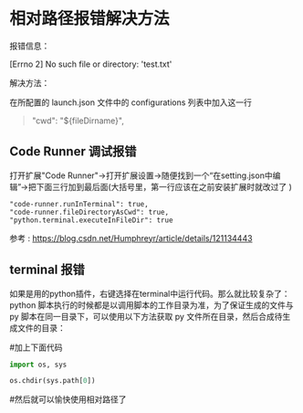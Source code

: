 # 相对路径报错解决方法

报错信息：

[Errno 2] No such file or directory: 'test.txt'

解决方法：

在所配置的 launch.json 文件中的 configurations 列表中加入这一行

> "cwd": "${fileDirname}",


## Code Runner 调试报错

打开扩展"Code Runner"→打开扩展设置→随便找到一个“在setting.json中编辑”→把下面三行加到最后面(大括号里，第一行应该在之前安装扩展时就改过了 )


    "code-runner.runInTerminal": true,
    "code-runner.fileDirectoryAsCwd": true,
    "python.terminal.executeInFileDir": true

参考 : https://blog.csdn.net/Humphreyr/article/details/121134443


## terminal 报错

如果是用的python插件，右键选择在terminal中运行代码。那么就比较复杂了：
python 脚本执行的时候都是以调用脚本的工作目录为准，为了保证生成的文件与 py 脚本在同一目录下，可以使用以下方法获取 py 文件所在目录，然后合成待生成文件的目录：

#加上下面代码
```Python
import os, sys

os.chdir(sys.path[0])
```
#然后就可以愉快使用相对路径了
